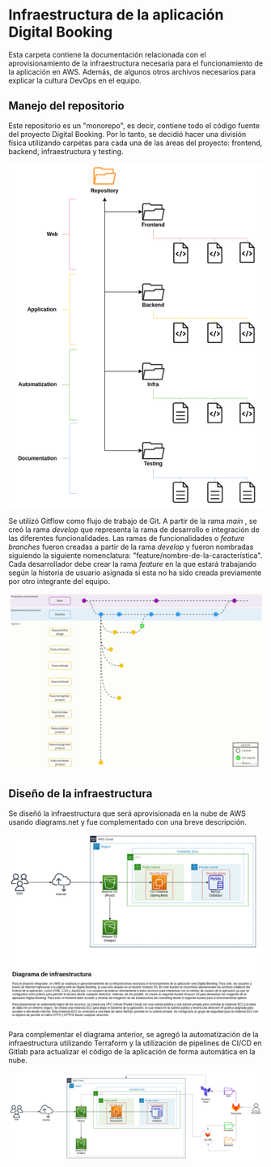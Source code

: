 # Infraestructura de la aplicación Digital Booking

Esta carpeta contiene la documentación relacionada con el aprovisionamiento de la infraestructura necesaria para el funcionamiento de la aplicación en AWS. Además, de algunos otros archivos necesarios para explicar la cultura DevOps en el equipo.

## Manejo del repositorio

Este repositorio es un "monorepo", es decir, contiene todo el código fuente del proyecto Digital Booking. Por lo tanto, se decidió hacer una división física utilizando carpetas para cada una de las áreas del proyecto: frontend, backend, infraestructura y testing.

![Estructura de carpetas](img/folderStructure.png)

Se utilizó Gitflow como flujo de trabajo de Git. A partir de la rama *main* , se creó la rama *develop* que representa la rama de desarrollo e integración de las diferentes funcionalidades. Las ramas de funcionalidades o *feature branches* fueron creadas a partir de la rama *develop* y fueron nombradas siguiendo la siguiente nomenclatura: "feature/nombre-de-la-característica". Cada desarrollador debe crear la rama *feature* en la que estará trabajando según la historia de usuario asignada si esta no ha sido creada previamente por otro integrante del equipo.

![Estructura de ramificación](img/branchingStrategy.jpg)

## Diseño de la infraestructura

Se diseñó la infraestructura que será aprovisionada en la nube de AWS usando diagrams.net y fue complementado con una breve descripción.

![Estructura de carpetas](img/infrastructureDiagram.png)

Para complementar el diagrama anterior, se agregó la automatización de la infraestructura utilizando Terraform y la utilización de pipelines de CI/CD en Gitlab para actualizar el código de la aplicación de forma automática en la nube. 

![Estructura de carpetas](img/infrastructuraDiagramAutomatization.png)

